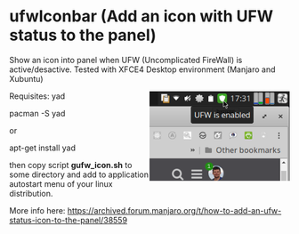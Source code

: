 # ufwIconbar  (Add an icon with UFW status to the panel)
Show an icon into panel when UFW (Uncomplicated FireWall) is active/desactive.
Tested with XFCE4 Desktop environment (Manjaro and Xubuntu)
    
<img align="right" width="50%" src="ufwicon_screenshot.png">

Requisites:  yad

  pacman -S yad
     
  or
  
  apt-get install yad    

then copy script **gufw_icon.sh** to some directory and add to application autostart menu of your linux distribution.

More info here:
https://archived.forum.manjaro.org/t/how-to-add-an-ufw-status-icon-to-the-panel/38559
